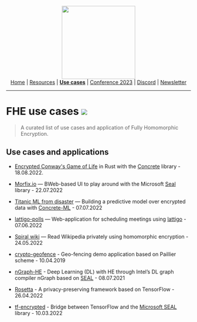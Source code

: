 <!-- Main header navigation -->
<p align="center">
  <img width="200" src="https://user-images.githubusercontent.com/5758427/180978488-db825482-5a58-4c7c-9589-c494a6f0be04.png"><br/>
  <a href="https://fhe-org.github.io">Home</a> | <a href="https://fhe-org.github.io/fhe-resources">Resources</a> | <a href="https://fhe-org.github.io/fhe-use-cases"><b>Use cases</b></a> | <a href="https://fhe-org.github.io/conferences/conference-2023/home">Conference 2023</a> | <a href="https://discord.fhe.org">Discord</a> | <a href="https://fheorg.substack.com">Newsletter</a> 
</p>
<hr/>
<!-- /Main header navigation -->

# FHE use cases [<img src="https://img.shields.io/badge/Github-edit%20this%20page-lightgrey">](https://github.com/FHE-org/fhe-org.github.io/blob/main/fhe-use-cases.md)
> A curated list of use cases and application of Fully Homomorphic Encryption.

## Use cases and applications
- [Encrypted Conway's Game of Life](https://www.zama.ai/post/the-game-of-life-rebooted-with-concrete-v0-2) in Rust with the [Concrete](https://github.com/zama-ai/concrete) library - 18.08.2022.

- [Morfix.io](https://morfix.io) — BWeb-based UI to play around with the Microsoft [Seal](https://github.com/microsoft/SEAL) library - 22.07.2022

- [Titanic ML from disaster](https://www.kaggle.com/code/concretemlteam/titanic-with-privacy-preserving-machine-learning/notebook?scriptVersionId=101476741) — Building a predictive model over encrypted data with [Concrete-ML](https://github.com/zama-ai/concrete-ml) - 07.07.2022

- [lattigo-polls](https://github.com/ldsec/lattigo-polls-demo) — Web-application for scheduling meetings using [lattigo](https://github.com/tuneinsight/lattigo) - 07.06.2022

- [Spiral wiki](https://spiralwiki.com) — Read Wikipedia privately using homomorphic encryption - 24.05.2022

- [crypto-geofence](https://github.com/Georeactor/encrypted-geofence) - Geo-fencing demo application based on Paillier scheme - 10.04.2019

- [nGraph-HE](https://github.com/IntelAI/he-transformer) - Deep Learning (DL) with HE through Intel’s DL graph compiler nGraph based on [SEAL](https://github.com/microsoft/SEAL) - 08.07.2021

- [Rosetta](https://github.com/LatticeX-Foundation/Rosetta) - A privacy-preserving framework based on TensorFlow - 26.04.2022

- [tf-encrypted](https://github.com/tf-encrypted/tf-encrypted) - Bridge between TensorFlow and the [Microsoft SEAL](https://github.com/microsoft/SEAL) library - 10.03.2022

